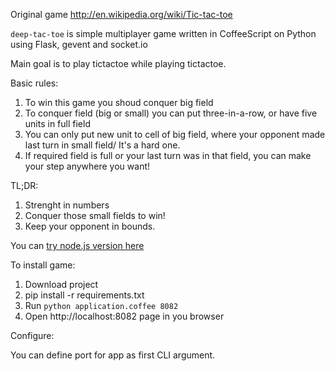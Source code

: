 Original game http://en.wikipedia.org/wiki/Tic-tac-toe

`deep-tac-toe` is simple multiplayer game written in CoffeeScript on Python
using Flask, gevent and socket.io

Main goal is to play tictactoe while playing tictactoe.

Basic rules:

1. To win this game you shoud conquer big field
2. To conquer field (big or small) you can put three-in-a-row, or have
   five units in full field
3. You can only put new unit to cell of big field, where your opponent made
   last turn in small field/ It's a hard one.
4. If required field is full or your last turn was in that field, 
   you can make your step anywhere you want!

TL;DR:

1. Strenght in numbers
2. Conquer those small fields to win!
3. Keep your opponent in bounds.

You can [try node.js version here](http://deep-tac-toe.jit.su/)

To install game:

1. Download project
2. pip install -r requirements.txt
3. Run `python application.coffee 8082`
4. Open http://localhost:8082 page in you browser

Configure:

You can define port for app as first CLI argument.
